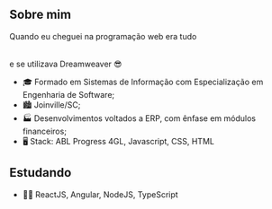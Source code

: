 ## Sobre mim
Quando eu cheguei na programação web era tudo <table></table> e se utilizava Dreamweaver 😎

- 🎓 Formado em Sistemas de Informação com Especialização em Engenharia de Software;
- 🏙️ Joinville/SC;
- 🏭 Desenvolvimentos voltados a ERP, com ênfase em módulos financeiros;
- 🖥️ Stack: ABL Progress 4GL, Javascript, CSS, HTML


## Estudando

- 👨‍🎓  ReactJS, Angular, NodeJS, TypeScript
